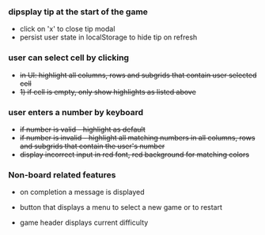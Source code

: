 ### dipsplay tip at the start of the game

- click on 'x' to close tip modal
- persist user state in localStorage to hide tip on refresh

### user can select cell by clicking

- ~~in UI: highlight all columns, rows and subgrids that contain user selected cell~~
- ~~1) if cell is empty, only show highlights as listed above~~

### user enters a number by keyboard

- ~~if number is valid - highlight as default~~
- ~~if number is invalid - highlight all matching numbers in all columns, rows and subgrids that contain the user's number~~
- ~~display incorrect input in red font, red background for matching colors~~

### Non-board related features

- on completion a message is displayed

- button that displays a menu to select a new game or to restart

- game header displays current difficulty
